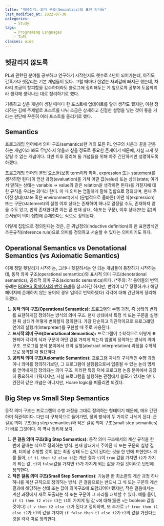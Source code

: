```yaml
---
title: "개념정리: 의미 구조(Semantics)의 표현 방식들"
last_modified_at: 2022-07-30
categories:
    - Study
tags:
    - Programing Languages
    - TaPL
classes: wide
---
```


## 헷갈리지 않도록

PL과 관련된 분야를 공부하고 연구하기 시작한지도 햇수로 4년이 되어가는데, 아직도 간혹가다 헷갈리는 기본 개념들이 있다.
그럴 때마다 한없는 자괴감에 빠지곤 했는데, 차라리 조금의 창피함을 감수하더라도 블로그에 정리해두는 게 앞으로의 공부에 도움되리라 생각해 생각나는 대로 정리하기로 했다.

기록하고 싶은 개념이 생길 때마다 한 포스트에 업데이트를 할까 생각도 했지만, 이왕 정리하는 김에 주제별로 포스트를 나눠 조금은 상세하고 친절한 설명을 넣는 것이 좋을 거라는 판단에 꾸준히 여러 포스트를 올리기로 했다.

## Semantics

프로그래밍 언어에서 의미 구조(semantics)란 거의 모든 PL 연구의 처음과 끝을 관통하는 개념이라 봐도 무방하지 않을까 싶을 정도로 중요한 존재이기 때문에, 사실 크게 헷갈릴 수 없는 개념이다.
다만 이후 정리해 둘 개념들을 위해 아주 간단하게만 설명하도록 하겠다.

프로그래밍 언어의 문법 요소들(보통 term이라 하며, expression 또는 statement를 생각하면 된다)이 연산 과정(evaluation)을 거쳐 어떤 값(value) 또는 상태(state; 여기서 말하는 상태는 variable -> value와 같은 relation을 생각하면 된다)를 가질지에 대한 규칙을 우리는 의미라 한다.
이 때 의미는 엄밀하게 말해 집합으로 정의되며, 현재 주어진 상태(state 혹은 environment)에서 (문법적으로 올바른) 어떤 식(expression) 또는 구문(statement)의 실행 이후 상태는 존재하여 하나로 결정될 수도, 존재하지 않을 수도 있고, 만약 존재한다면 이는 곧 현재 상태, 식(또는 구문), 이후 상태(또는 값)의 순서쌍이 의미 집합에 존재한다는 식으로 정의된다.

이렇게 집합으로 정의된다는 것은, 곧 귀납정의(inductive definition)의 한 표현방식인 추론규칙(inference rule)으로 의미를 정의하고 서술할 수 있다는 의미이기도 하다.

## Operational Semantics vs Denotational Semantics (vs Axiomatic Semantics)

이제 정말 헷갈리기 시작하는, 그러나 헷갈려서는 안 되는 개념들이 등장하기 시작하는데, 동작 의미 구조(operational semantics)와 표시적 의미 구조(denotational semantics), 공리적 의미 구조(axiomatic semantics)이다.
(*주의: 각 용어들의 번역 용례는 [ROPAS 홈페이지의 번역 용례](http://ropas.snu.ac.kr/lib/term/)를 참고하긴 하지만, 번역이 너무 장황하거나 해당 페이지에 존재하지 않는 용어의 경우 임의로 번역하였다)
각각에 대해 간단하게 정리해 두겠다.

1. **동작 의미 구조(Operational Semantics):** 프로그램의 수행 과정, 즉 상태의 변화를 표현하게끔 정의하는 방식의 의미 구조. 현재 상태에서 특정 식 또는 구문을 실행한 뒤 상태가 어떻게 변화할지 정의한다. 가장 단순하고 직관적이므로 프로그래밍 언어의 실행기(interpreter)를 구현할 때 주로 사용된다.
1. **표시적 의미 구조(Denotational Semantics):** 프로그램이 수학적으로 어떻게 표현되어 각각의 식과 구문이 어떤 값을 가지게 되는지 엄밀히 정의하는 방식의 의미 구조. 프로그램 분석 분야에서 요약 실행(abstract interpretation) 과정을 수학적으로 정의할 때 필요하다.
1. **공리적 의미 구조(Axiomatic Semantics):** 프로그램 자체의 구체적인 수행 과정이나 의미를 정의하기보단, 그 프로그램이 실행됨으로써 입증될 수 있는 논리 명제를 얻어내게끔 정의되는 의미 구조. 이러한 특징 덕에 프로그램 논증 분야에서 굉장히 중요하게 다뤄지지만, 사실 프로그램을 실행하는 관점에서 쓸모가 있지는 않다. 완전히 같은 개념은 아니지만, Hoare logic을 떠올리면 되겠다.

## Big Step vs Small Step Semantics

동작 의미 구조는 프로그램의 수행 과정을 그대로 정의하는 형태이기 때문에, 매우 간편하며 직관적이다.
다만 더 구체적으로 들어가면, 정의 방식이 두 가지로 나뉘게 된다.
큰 걸음 의미 구조(big step semantics)와 작은 걸음 의미 구조(small step semantics)가 바로 그것이다.
이 역시 정리해 보자.

1. **큰 걸음 의미 구조(Big Step Semantics):** 동작 의미 구조에서의 계산 규칙을 한 번에 끝내는 식으로 정의하는 방식. 현재 상태에서 주어진 식 또는 구문의 실행 결과, 더이상 수행할 것이 없는 최종 상태 도는 값이 된다는 것을 한 번에 표현한다. 예를 들어, `if t1 then t2 else t3`는 계산 결과 `t1`이 `true` 값을 가지면 `t2`가 가지게 되는 값, `t1`이 `false`값을 가지면 `t3`가 가지게 되는 값을 가질 것이라고 단번에 정의한다.
1. **작은 걸음 의미 구조(Small Step Semantics):** 가능한 한 최소한의 계산 과정 하나하나를 계산 규칙으로 정의하는 방식. 큰 걸음으로는 반드시 그 식 또는 구문의 계산 결과에 해당하는 상태 또는 값이 의미구조에 포함되어야 했지만, 작은 걸음에서는 계산 과정에서 새로 도출되는 식 또는 구문이 그 자리를 대체할 수 있다. 예를 들어, `if t1 then t2 else t3`는 `t1`이 가지게 될 값 `v`에 대해(물론 `v`는 boolean 값일 것이다) `if v then t2 else t3`가 된다고 정의하며, 또 추가로 `if true then t1 else t2`가 `t1`의 값을 가지며 `if false then t1 else t2`가 `t2`의 값을 가진다는 것을 각각 따로 정의한다.
